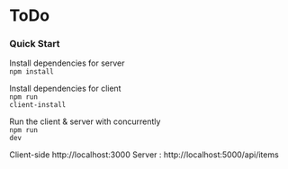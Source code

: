 # ToDo

### Quick Start

 Install dependencies for server</br>
<code>npm install</code>

 Install dependencies for client </br>
<code>npm run client-install</code></code>

 Run the client & server with concurrently</br>
<code>npm run dev</code>

 Client-side http://localhost:3000
 Server : http://localhost:5000/api/items
